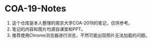 # COA-19-Notes
1. 这个仓库是本人整理的南京大学COA-2019的笔记，仅供参考。
2. 笔记的内容和图片均源自课堂和PPT。
3. 推荐使用Chrome浏览器进行浏览，不然可能出现照片无法加载的问题。
